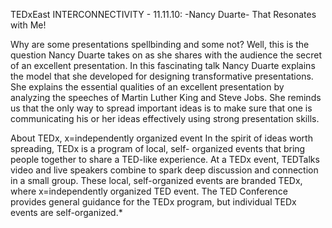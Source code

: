 TEDxEast INTERCONNECTIVITY - 11.11.10: -Nancy Duarte- That Resonates with Me!

Why are some presentations spellbinding and some not? Well, this is the question Nancy Duarte takes on as she shares with the audience the secret of an excellent presentation. In this fascinating talk Nancy Duarte explains the model that she developed for designing transformative presentations. She explains the essential qualities of an excellent presentation by analyzing the speeches of Martin Luther King and Steve Jobs. She reminds us that the only way to spread important ideas is to make sure that one is communicating his or her ideas effectively using strong presentation skills. 

About TEDx, x=independently organized event
In the spirit of ideas worth spreading, TEDx is a program of local, self- organized events that bring people together to share a TED-like experience. At a TEDx event, TEDTalks video and live speakers combine to spark deep discussion and connection in a small group. These local, self-organized events are branded TEDx, where x=independently organized TED event. The TED Conference provides general guidance for the TEDx program, but individual TEDx events are self-organized.*

